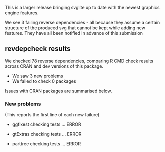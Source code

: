 This is a larger release bringing svglite up to date with the newest graphics
engine features.

We see 3 failing reverse dependencies - all because they assume a certain
structure of the produced svg that cannot be kept while adding new features.
They have all been notified in advance of this submission

## revdepcheck results

We checked 78 reverse dependencies, comparing R CMD check results across CRAN and dev versions of this package.

 * We saw 3 new problems
 * We failed to check 0 packages

Issues with CRAN packages are summarised below.

### New problems
(This reports the first line of each new failure)

* ggfixest
  checking tests ... ERROR

* gtExtras
  checking tests ... ERROR

* parttree
  checking tests ... ERROR
